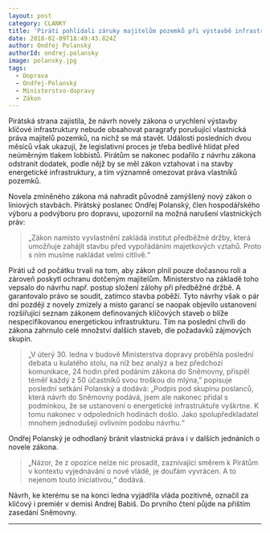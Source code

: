 ```yaml
---
layout: post
category: CLANKY
title: 'Piráti pohlídali záruky majitelům pozemků při výstavbě infrastruktury'
date: 2018-02-09T18:49:43.824Z
author: Ondřej Polanský
authorId: ondrej.polansky
image: polansky.jpg
tags:
  - Doprava
  - Ondřej-Polanský
  - Ministerstvo-dopravy
  - Zákon
---
```

Pirátská strana zajistila, že návrh novely zákona o urychlení výstavby klíčové infrastruktury nebude obsahovat paragrafy porušující vlastnická práva majitelů pozemků, na nichž se má stavět. Události posledních dvou měsíců však ukazují, že legislativní proces je třeba bedlivě hlídat před neúměrným tlakem lobbistů. Pirátům se nakonec podařilo z návrhu zákona odstranit dodatek, podle nějž by se měl zákon vztahovat i na stavby energetické infrastruktury, a tím významně omezovat práva vlastníků pozemků.

Novela zmíněného zákona má nahradit původně zamýšlený nový zákon o liniových stavbách. Pirátský poslanec Ondřej Polanský, člen hospodářského výboru a podvýboru pro dopravu, upozornil na možná narušení vlastnických práv: 

>„Zákon namísto vyvlastnění zakládá institut předběžné držby, která umožňuje zahájit stavbu před vypořádáním majetkových vztahů. Proto s ním musíme nakládat velmi citlivě.“

Piráti už od počátku trvali na tom, aby zákon plnil pouze dočasnou roli a zároveň poskytl ochranu dotčeným majitelům. Ministerstvo na základě toho vepsalo do návrhu např. postup složení zálohy při předběžné držbě. A garantovalo právo se soudit, zatímco stavba poběží. Tyto návrhy však o pár dní později z novely zmizely a místo garancí se naopak objevilo ustanovení rozšiřující seznam zákonem definovaných klíčových staveb o blíže nespecifikovanou energetickou infrastrukturu. Tím na poslední chvíli do zákona zahrnulo celé množství dalších staveb, dle požadavků zájmových skupin.

>„V úterý 30. ledna v budově Ministerstva dopravy proběhla poslední debata u kulatého stolu, na níž bez analýz a bez předchozí komunikace, 24 hodin před podáním zákona do Sněmovny, přispěl téměř každý z 50 účastníků svou troškou do mlýna,” popisuje poslední setkání Polanský a dodává: „Podpis pod skupinu poslanců, která návrh do Sněmovny podává, jsem ale nakonec přidal s podmínkou, že se ustanovení o energetické infrastruktuře vyškrtne. K tomu nakonec v odpoledních hodinách došlo. Jako spolupředkladatel mnohem jednodušeji ovlivním podobu návrhu.“

Ondřej Polanský je odhodlaný bránit vlastnická práva i v dalších jednáních o novele zákona. 

>„Názor, že z opozice nelze nic prosadit, zaznívající směrem k Pirátům v kontextu vyjednávání o nové vládě, je doufám vyvrácen. A to nejenom touto iniciativou,“ dodává. 

Návrh, ke kterému se na konci ledna vyjádřila vláda pozitivně, označil za klíčový i premiér v demisi Andrej Babiš. Do prvního čtení půjde na příštím zasedání Sněmovny.

- - -
